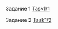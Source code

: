 Задание 1
[Task1/1](https://github.com/AdukarIT/FedotovaAS/tree/master/Task1/1/)

Задание 2
[Task1/2](https://github.com/AdukarIT/FedotovaAS/tree/master/Task1/2/)
